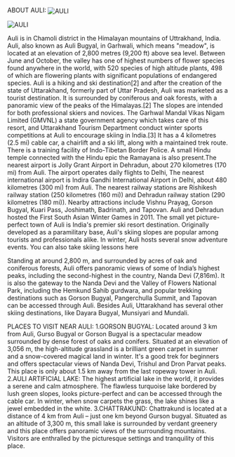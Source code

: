 ABOUT AULI:
<img align="center" src="https://www.india.com/wp-content/uploads/2018/11/Auli-Uttarakhand.jpg" alt="AULI"/>

<img align="center" src="https://www.india.com/wp-content/uploads/2018/11/Auli-Uttarakhand.jpg" alt="AULI"/>

Auli is in Chamoli district in the Himalayan mountains of Uttrakhand, India. Auli, also known as Auli Bugyal, in Garhwali, which means "meadow", is located at an elevation of 2,800 metres (9,200 ft) above sea level. Between June and October, the valley has one of highest numbers of flower species found anywhere in the world, with 520 species of high altitude plants, 498 of which are flowering plants with significant populations of endangered species.
Auli is a hiking and ski destination[2] and after the creation of the state of Uttarakhand, formerly part of Uttar Pradesh, Auli was marketed as a tourist destination. It is surrounded by coniferous and oak forests, with a panoramic view of the peaks of the Himalayas.[2] The slopes are intended for both professional skiers and novices. The Garhwal Mandal Vikas Nigam Limited (GMVNL) a state government agency which takes care of this resort, and Uttarakhand Tourism Department conduct winter sports competitions at Auli to encourage skiing in India.[3] It has a 4 kilometres (2.5 mi) cable car, a chairlift and a ski lift, along with a maintained trek route. There is a training facility of Indo-Tibetan Border Police. A small Hindu temple connected with the Hindu epic the Ramayana is also present.The nearest airport is Jolly Grant Airport in Dehradun, about 270 kilometres (170 mi) from Auli. The airport operates daily flights to Delhi, The nearest international airport is Indira Gandhi International Airport in Delhi, about 480 kilometres (300 mi) from Auli. The nearest railway stations are Rishikesh railway station (250 kilometres (160 mi)) and Dehradun railway station (290 kilometres (180 mi)). Nearby attractions include Vishnu Prayag, Gorson Bugyal, Kuari Pass, Joshimath, Badrinath, and Tapovan. Auli and Dehradun hosted the First South Asian Winter Games in 2011.
The small yet picture-perfect town of Auli is India's premier ski resort destination. Originally developed as a paramilitary base, Auli's skiing slopes are popular among tourists and professionals alike. In winter, Auli hosts several snow adventure events. You can also take skiing lessons here 

Standing at around 2,800 m, and surrounded by acres of oak and coniferous forests, Auli offers panoramic views of some of India’s highest peaks, including the second-highest in the country, Nanda Devi (7,816m).  It is also the gateway to the Nanda Devi and the Valley of Flowers National Park, including the Hemkund Sahib gurdwara, and popular trekking destinations such as Gorson Bugyal, Pangerchulla Summit, and Tapovan can be accessed through Auli. Besides Auli, Uttarakhand has several other skiing destinations, like Dayara Bugyal, Munsiyari and Mundali.

PLACES TO VISIT NEAR AULI:
1.GORSON BUGYAL:
Located around 3 km from Auli, Gurso Bugyal or Gorson Bugyal is a spectacular meadow surrounded by dense forest of oaks and conifers. Situated at an elevation of 3,056 m, the high-altitude grassland is a brilliant green carpet in summer and a snow-covered magical land in winter. It's a good trek for beginners and offers spectacular views of Nanda Devi, Trishul and Dron Parvat peaks. This place is only about 1.5 km away from the last ropeway tower in Auli.
2.AULI ARTIFICIAL LAKE:
The highest artificial lake in the world, it provides a serene and calm atmosphere. The flawless turquoise lake bordered by lush green slopes, looks picture-perfect and can be accessed through the cable car. In winter, when snow carpets the grass, the lake shines like a jewel embedded in the white.
3.CHATTRAKUND:
Chattrakund is located at a distance of 4 km from Auli – just one km beyond  Gurson  bugyal. Situated as an altitude of 3,300 m, this small lake is surrounded by verdant greenery and this place offers panoramic views of the surrounding mountains. Visitors are enthralled by the picturesque settings and tranquility of this place.
